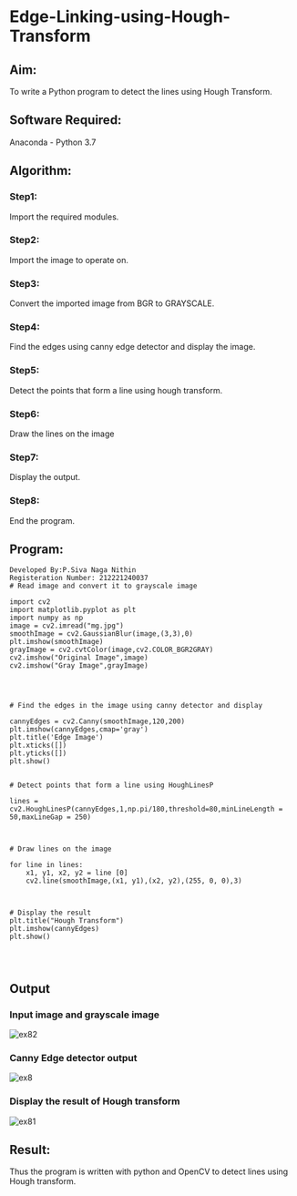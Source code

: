 # Edge-Linking-using-Hough-Transform
## Aim:
To write a Python program to detect the lines using Hough Transform.

## Software Required:
Anaconda - Python 3.7

## Algorithm:
### Step1:
Import the required modules.



### Step2:
Import the image to operate on.



### Step3:
Convert the imported image from BGR to GRAYSCALE.



### Step4:
Find the edges using canny edge detector and display the image.



### Step5:
Detect the points that form a line using hough transform.


### Step6:
Draw the lines on the image


### Step7:
Display the output.


### Step8:
End the program.



## Program:
```Python!
Developed By:P.Siva Naga Nithin
Registeration Number: 212221240037
# Read image and convert it to grayscale image

import cv2
import matplotlib.pyplot as plt
import numpy as np
image = cv2.imread("mg.jpg")
smoothImage = cv2.GaussianBlur(image,(3,3),0)
plt.imshow(smoothImage)
grayImage = cv2.cvtColor(image,cv2.COLOR_BGR2GRAY)
cv2.imshow("Original Image",image)
cv2.imshow("Gray Image",grayImage)




# Find the edges in the image using canny detector and display

cannyEdges = cv2.Canny(smoothImage,120,200)
plt.imshow(cannyEdges,cmap='gray')
plt.title('Edge Image')
plt.xticks([])
plt.yticks([])
plt.show()


# Detect points that form a line using HoughLinesP

lines = cv2.HoughLinesP(cannyEdges,1,np.pi/180,threshold=80,minLineLength = 50,maxLineGap = 250)



# Draw lines on the image

for line in lines:
    x1, y1, x2, y2 = line [0]
    cv2.line(smoothImage,(x1, y1),(x2, y2),(255, 0, 0),3)



# Display the result
plt.title("Hough Transform")
plt.imshow(cannyEdges)
plt.show()




```

## Output

### Input image and grayscale image
![ex82](https://user-images.githubusercontent.com/94154780/169656676-169901b5-4b7e-4e73-ae09-717f1921e492.png)

### Canny Edge detector output
![ex8](https://user-images.githubusercontent.com/94154780/169656690-bd8406ea-9252-4f65-beaf-a259a33d578d.png)


### Display the result of Hough transform
![ex81](https://user-images.githubusercontent.com/94154780/169656696-2b0baaa7-926a-4b23-b0e2-5c55422e0be0.png)



## Result:
Thus the program is written with python and OpenCV to detect lines using Hough transform. 
